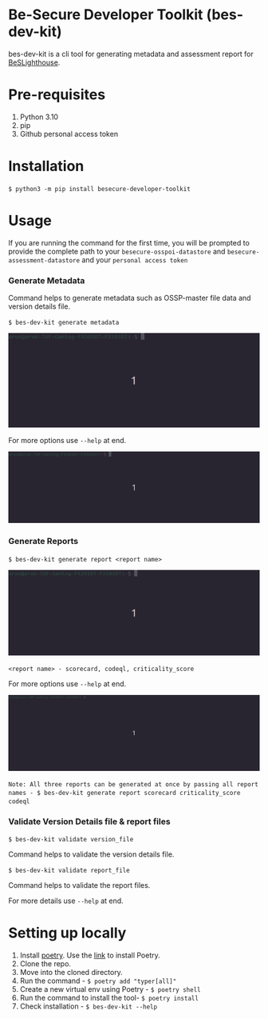 # Be-Secure Developer Toolkit (bes-dev-kit)

bes-dev-kit is a cli tool for generating metadata and assessment report for [BeSLighthouse](https://github.com/Be-Secure/BeSLighthouse).

# Pre-requisites

1. Python 3.10
2. pip
3. Github personal access token

# Installation

`$ python3 -m pip install besecure-developer-toolkit`

# Usage

If you are running the command for the first time, you will be prompted to provide the complete path to your `besecure-osspoi-datastore` and `besecure-assessment-datastore` and your `personal access token`

### Generate Metadata

Command helps to generate metadata such as OSSP-master file data and version details file.

`$ bes-dev-kit generate metadata`

![generate metadata](docs/generate_metadata.gif)

For more options use `--help` at end.

![metadata help](docs/metadata_help.gif)

### Generate Reports

`$ bes-dev-kit generate report <report name>`

![generate report](docs/generate_report.gif)

`<report name> - scorecard, codeql, criticality_score`

For more options use `--help` at end.

![report help](docs/generate_report_help.gif)

`Note: All three reports can be generated at once by passing all report names - $ bes-dev-kit generate report scorecard criticality_score codeql`

### Validate Version Details file & report files

`$ bes-dev-kit validate version_file`

Command helps to validate the version details file.

`$ bes-dev-kit validate report_file`

Command helps to validate the report files.

For more details use `--help` at end.

# Setting up locally

1. Install [poetry](https://python-poetry.org/). Use the [link](https://python-poetry.org/docs/) to install Poetry.
2. Clone the repo.
3. Move into the cloned directory.
4. Run the command - `$ poetry add "typer[all]"`
5. Create a new virtual env using Poetry - `$ poetry shell`
6. Run the command to install the tool- `$ poetry install`
7. Check installation - `$ bes-dev-kit --help`


